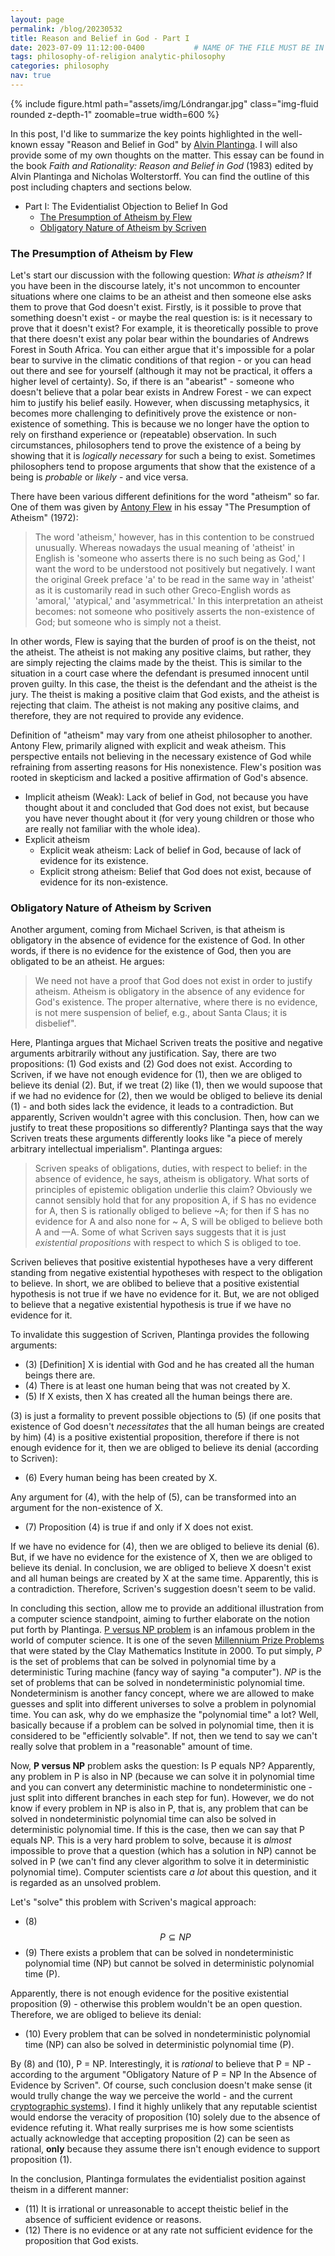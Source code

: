 ```yaml
---
layout: page
permalink: /blog/20230532
title: Reason and Belief in God - Part I
date: 2023-07-09 11:12:00-0400           # NAME OF THE FILE MUST BE IN THIS FORMAT: date-xxx.md
tags: philosophy-of-religion analytic-philosophy
categories: philosophy
nav: true
---
```


<div class="row mt-3">
    <div class="col-sm mt-3 mt-md-0">
        {% include figure.html path="assets/img/Lóndrangar.jpg"  class="img-fluid rounded z-depth-1" zoomable=true width=600 %}
    </div>
</div>

In this post, I'd like to summarize the key points highlighted in the well-known essay "Reason and Belief in God" by [Alvin Plantinga](https://en.wikipedia.org/wiki/Alvin_Plantinga). I will also provide some of my own thoughts on the matter. This essay can be found in the book *Faith and Rationality: Reason and Belief in God* (1983) edited by Alvin Plantinga and Nicholas Wolterstorff. You can find the outline of this post including chapters and sections below.

- Part I: The Evidentialist Objection to Belief In God
    - [The Presumption of Atheism by Flew](#the-presumption-of-atheism-by-flew)
    - [Obligatory Nature of Atheism by Scriven](#obligatory-nature-of-atheism-by-scriven)

### The Presumption of Atheism by Flew


Let's start our discussion with the following question: *What is atheism?* If you have been in the discourse lately, it's not uncommon to encounter situations where one claims to be an atheist and then someone else asks them to prove that God doesn't exist. Firstly, is it possible to prove that something doesn't exist - or maybe the real question is: is it necessary to prove that it doesn't exist? For example, it is theoretically possible to prove that there doesn't exist any polar bear within the boundaries of Andrews Forest in South Africa. You can either argue that it's impossible for a polar bear to survive in the climatic conditions of that region - or you can head out there and see for yourself (although it may not be practical, it offers a higher level of certainty). So, if there is an "abearist" - someone who doesn't believe that a polar bear exists in Andrew Forest - we can expect him to justify his belief easily. However, when discussing metaphysics, it becomes more challenging to definitively prove the existence or non-existence of something. This is because we no longer have the option to rely on firsthand experience or (repeatable) observation. In such circumstances, philosophers tend to prove the existence of a being by showing that it is *logically necessary* for such a being to exist. Sometimes philosophers tend to propose arguments that show that the existence of a being is *probable* or *likely* - and vice versa. 

There have been various different definitions for the word "atheism" so far. One of them was given by [Antony Flew](https://en.wikipedia.org/wiki/Antony_Flew) in his essay "The Presumption of Atheism" (1972):

> The word 'atheism,' however, has in this contention to be construed unusually. Whereas nowadays the usual meaning of 'atheist' in English is 'someone who asserts there is no such being as God,'
I want the word to be understood not positively but negatively. I want the original Greek preface 'a' to be read in the same way in 'atheist' as it is customarily read in such other Greco-English words as 'amoral,' 'atypical,' and 'asymmetrical.' In this interpretation an atheist becomes: not someone who positively asserts the non-existence of God; but someone who is simply not a theist.

In other words, Flew is saying that the burden of proof is on the theist, not the atheist. The atheist is not making any positive claims, but rather, they are simply rejecting the claims made by the theist. This is similar to the situation in a court case where the defendant is presumed innocent until proven guilty. In this case, the theist is the defendant and the atheist is the jury. The theist is making a positive claim that God exists, and the atheist is rejecting that claim. The atheist is not making any positive claims, and therefore, they are not required to provide any evidence. 

Definition of "atheism" may vary from one atheist philosopher to another. 
Antony Flew, primarily aligned with explicit and weak atheism. This perspective entails not believing in the necessary existence of God while refraining from asserting reasons for His nonexistence. Flew's position was rooted in skepticism and lacked a positive affirmation of God's absence.



* Implicit atheism (Weak): Lack of belief in God, not because you have thought about it and concluded that God does not exist, but because you have never thought about it (for very young children or those who are really not familiar with the whole idea).
* Explicit atheism
    * Explicit weak atheism: Lack of belief in God, because of lack of evidence for its existence.
    * Explicit strong atheism: Belief that God does not exist, because of evidence for its non-existence.

### Obligatory Nature of Atheism by Scriven

Another argument, coming from Michael Scriven, is that atheism is obligatory in the absence of evidence for the existence of God. In other words, if there is no evidence for the existence of God, then you are obligated to be an atheist. He argues:

> We need not have a proof that God does not exist in order to justify atheism. Atheism is obligatory in the absence of any evidence for God's existence. The proper alternative, where there is no evidence, is not mere suspension of belief, e.g., about Santa Claus; it is disbelief". 

Here, Plantinga argues that Michael Scriven treats the positive and negative arguments arbitrarily without any justification. Say, there are two propositions: (1) God exists and (2) God does not exist. According to Scriven, if we have not enough evidence for (1), then we are obliged to believe its denial (2). But, if we treat (2) like (1), then we would supoose that if we had no evidence for (2), then we would be obliged to believe its denial (1) - and both sides lack the evidence, it leads to a contradiction. But apparently, Scriven wouldn't agree with this conclusion. Then, how can we justify to treat these propositions so differently? Plantinga says that the way Scriven treats these arguments differently looks like "a piece of merely arbitrary intellectual imperialism". Plantinga argues:

> Scriven speaks of obligations, duties, with respect to belief: in the absence
of evidence, he says, atheism is obligatory. What sorts of principles of epistemic
obligation underlie this claim? Obviously we cannot sensibly hold that for any
proposition A, if S has no evidence for A, then S is rationally obliged to believe
~A; for then if S has no evidence for A and also none for ~ A, S will be obliged
to believe both A and —A. Some of what Scriven says suggests that it is just
*existential propositions* with respect to which S is obliged to toe.

Scriven believes that positive existential hypotheses have a very different standing from negative existential hypotheses with respect to the obligation to believe. In short, we are oblibed to believe that a positive existential hypothesis is not true if we have no evidence for it. But, we are not obliged to believe that a negative existential hypothesis is true if we have no evidence for it.

To invalidate this suggestion of Scriven, Plantinga provides the following arguments:

- (3) [Definition] X is idential with God and he has created all the human beings there are.
- (4) There is at least one human being that was not created by X.
- (5) If X exists, then X has created all the human beings there are.

(3) is just a formality to prevent possible objections to (5) (if one posits that existence of God doesn't *necessitates* that the all human beings are created by him) (4) is a positive existential proposition, therefore if there is not enough evidence for it, then we are obliged to believe its denial (according to Scriven):

- (6) Every human being has been created by X. 

Any argument for (4), with the help of (5), can be transformed into an argument for the non-existence of X. 

- (7) Proposition (4) is true if and only if X does not exist.

If we have no evidence for (4), then we are obliged to believe its denial (6). But, if we have no evidence for the existence of X, then we are obliged to believe its denial. In conclusion, we are obliged to believe X doesn't exist and all human beings are created by X at the same time. Apparently, this is a contradiction. Therefore, Scriven's suggestion doesn't seem to be valid.

In concluding this section, allow me to provide an additional illustration from a computer science standpoint, aiming to further elaborate on the notion put forth by Plantinga. [P versus NP problem](https://en.wikipedia.org/wiki/P_versus_NP_problem) is an infamous problem in the world of computer science. It is one of the seven [Millennium Prize Problems](https://en.wikipedia.org/wiki/Millennium_Prize_Problems) that were stated by the Clay Mathematics Institute in 2000. To put simply, *P* is the set of problems that can be solved in polynomial time by a deterministic Turing machine (fancy way of saying "a computer"). *NP* is the set of problems that can be solved in nondeterministic polynomial time. Nondeterminism is another fancy concept, where we are allowed to make guesses and split into different universes to solve a problem in polynomial time. You can ask, why do we emphasize the "polynomial time" a lot? Well, basically because if a problem can be solved in polynomial time, then it is considered to be "efficiently solvable". If not, then we tend to say we can't really solve that problem in a "reasonable" amount of time. 

Now, **P versus NP** problem asks the question: Is P equals NP? Apparently, any problem in P is also in NP (because we can solve it in polynomial time and you can convert any deterministic machine to nondeterministic one - just split into different branches in each step for fun). However, we do not know if every problem in NP is also in P, that is, any problem that can be solved in nondeterministic polynomial time can also be solved in deterministic polynomial time. If this is the case, then we can say that P equals NP. This is a very hard problem to solve, because it is *almost* impossible to prove that a question (which has a solution in NP) cannot be solved in P (we can't find any clever algorithm to solve it in deterministic polynomial time). Computer scientists care *a lot* about this question, and it is regarded as an unsolved problem. 

Let's "solve" this problem with Scriven's magical approach:

- (8) $$P \subseteq NP$$
- (9) There exists a problem that can be solved in nondeterministic polynomial time (NP) but cannot be solved in deterministic polynomial time (P).

Apparently, there is not enough evidence for the positive existential proposition (9) - otherwise this problem wouldn't be an open question. Therefore, we are obliged to believe its denial:

- (10) Every problem that can be solved in nondeterministic polynomial time (NP) can also be solved in deterministic polynomial time (P).

By (8) and (10), P = NP. Interestingly, it is *rational* to believe that P = NP - according to the argument "Obligatory Nature of P = NP In the Absence of Evidence by Scriven". Of course, such conclusion doesn't make sense (it would trully change the way we perceive the world - and the current [cryptographic systems](https://crypto.stackexchange.com/questions/8891/p-np-and-current-cryptographic-systems)). I find it highly unlikely that any reputable scientist would endorse the veracity of proposition (10) solely due to the absence of evidence refuting it. What really surprises me is how some scientists actually acknowledge that accepting proposition (2) can be seen as rational, **only** because they assume there isn't enough evidence to support proposition (1). 

In the conclusion, Plantinga formulates the evidentialist position against theism in a different manner:
- (11) It is irrational or unreasonable to accept theistic belief in the
absence of sufficient evidence or reasons.
- (12) There is no evidence or at any rate not sufficient evidence for the proposition that God exists.

